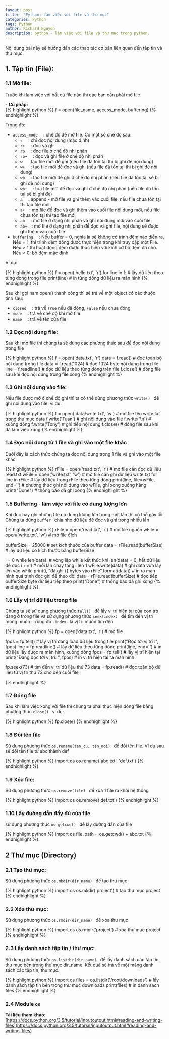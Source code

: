 ```yaml
---
layout: post
title:  "Python: Làm việc với file và thư mục"
categories: Python
tags: Python
author: Richard Nguyen
description: python - làm việc với file và thư mục trong python.
---
```


Nội dung bài này sẽ hướng dẫn các thao tác cơ bản liên quan đến tâp tin và thư mục

## 1. Tập tin (File):

### 1.1 Mở file: 

Trước khi làm việc với bất cứ file nào thì các bạn cần phải mở file

\- **Cú pháp:**  
{% highlight python %}
f = open(file_name, access_mode, buffering)
{% endhighlight %}

Trong đó:

* `access_mode  ` : chế độ để mở file. Có một số chế độ sau:
    * `r  ` : chỉ đọc nội dung (mặc định)
    * `r+  ` : đọc và ghi
    * `rb  ` : đọc file ở chế độ nhị phân
    * `rb+  ` : đọc và ghi file ở chế độ nhị phân
    * `w  ` : tạo file mới để ghi (nếu file đã tồn tại thì bị ghi đè nội dung)
    * `w+  ` : tạo file mới để đọc và ghi (nếu file đã tồn tại thì bị ghi đè nội dung)
    * `wb  ` : tạo file mới để ghi ở chế độ nhị phần (nếu file đã tồn tại sẽ bị ghi đè nôi dung)
    * `wb+  ` : tọa file mới để đọc và ghi ở chế độ nhị phân (nếu file đã tồn tại sẽ bị ghi đè)
    * `a  ` : append - mở file và ghi thêm vào cuối file, nếu file chưa tồn tại thì tạo file mới
    * `a+  `: mở file để đọc và ghi thêm vào cuối file nội dung mới, nếu file chưa tồn tại thì tạo file mới
    * `ab  ` : mở file ở dạng nhị phân và ghi nội dung mới vào cuối file
    * `ab+  `: mở file ở dạng nhị phân để đọc và ghi file, nội dung sẽ được ghi thêm vào cuối file
* `buffering  ` : Nếu buffer = 0, nghĩa là sẽ không có trình đệm nào diễn ra, Nếu = 1, thì trình đệm dòng được thực hiện trong khi truy cập một File. Nếu > 1 thì hoạt động đệm được thực hiện với kích cỡ bộ đệm đã cho. Nếu < 0: bộ đệm mặc định

Ví dụ:

{% highlight python %}
f = open('hello.txt', 'r')
for line in f: # lấy dữ liệu theo từng dòng trong file
    print(line) # in từng dòng dữ liệu ra màn hình
{% endhighlight %}

Sau khi gọi hàm open() thành công thì sẽ trả về một object có các thuộc tính sau:

* `closed  ` : trả về `True` nếu đã đóng, `False` nếu chưa đóng
* `mode  ` : trả về chế độ khi mở file
* `name  ` : trả về tên của file

### 1.2 Đọc nội dung file:

Sau khi mở file thì chúng ta sẽ dùng các phương thức sau để đọc nội dung trong file

{% highlight python %}
f = open('data.txt', 'r')
data = f.read() # đọc toàn bộ nội dung trong file
data = f.read(1024) # đọc 1024 byte nội dung trong file
line = f.readline() # đọc dữ liệu theo từng dòng trên file
f.close() # đóng file sau khi đọc nội dung trong file xong
{% endhighlight %}

### 1.3 Ghi nội dung vào file:

Nếu file được mở ở chế độ ghi thì ta có thể dùng phương thức ```write() ``` để ghi nội dung vào file. ví dụ:

{% highlight python %}
f = open('data/write.txt', 'w') # mở file tên write.txt trong thư mục data
f.write('Tuan') # ghi nội dung vào file
f.write('\n') # xuống dòng
f.write('Tony') # ghi tiếp nội dung
f.close() # đóng file sau khi đã làm việc xong
{% endhighlight %}

### 1.4 Đọc nội dung từ 1 file và ghi vào một file khác

Dưới đây là cách thức chúng ta đọc nội dung trong 1 file và ghi vào một file khác:

{% highlight python %}
rFile = open('read.txt', 'r') # mở file cần đọc dữ liệu read.txt
wFile = open('write.txt', 'w') # mở file cần ghi dữ liệu write.txt
for line in rFile: # lấy dữ liệu trong rFile theo từng dòng
    print(line, file=wFile, end='') # phương thức ghi nội dung vào wFile, ghi xong xuống hàng
print("Done") # thông báo đã ghi xong
{% endhighlight %}

### 1.5 Buffering - làm việc với file có dung lượng lớn

Khi đọc hay ghi những file có dung lượng lớn trong một lần thì có thể gây lỗi. Chúng ta dùng `buffer ` chia nhỏ dữ liệu để đọc và ghi trong nhiều lần  

{% highlight python %}
rFile = open('read.txt', 'r') # mở file nguồn
wFile = open('write.txt', 'w') # mở file đích

bufferSize = 25000 # set kích thước của buffer
data = rFile.read(bufferSize) # lấy dữ liệu có kích thước bằng bufferSize

i = 0
while len(data): # vòng lặp while kết thúc khi len(data) = 0, hết dữ liệu để đọc
    i += 1 # mỗi lần chạy tăng i lên 1
    wFile.write(data) # ghi data vừa lấy lên vào wFile
    print(i, "đã ghi {} bytes vào rFile".format(data)) # in ra màn hình quá trình đọc ghi để theo dõi
    data = rFile.read(bufferSize) # đọc tiếp bufferSize byte dữ liệu tiếp theo
print("Done") # thông báo đã ghi xong
{% endhighlight %}

### 1.6 Lấy vị trí dữ liệu trong file

Chúng ta sẽ sử dụng phương thức `tell() ` để lấy vị trí hiện tại của con trỏ đang ở trong file và sử dụng phương thức `seek(index) ` để tìm đến vị trí mong muốn. Trong đó `-index-` là vị trí muốn tìm đến

{% highlight python %}
fp = open('data.txt', 'r') # mở file

fpos = fp.tell() # lấy vị trí đang load dữ liệu trong file
print("Đọc tới vị trí :", fpos)
line = fp.readline() # lấy dữ liệu theo từng dòng
print(line, end='') # in dữ liệu lấy được ra màn hình, xuống dòng
fpos = fp.tell() # lấy vị trí hiện tại
print("Đang đọc tới vị trí: ", fpos) # in vị trí hiện tại ra màn hình

fp.seek(73) # tìm đến vị trí dữ liệu thứ 73
data = fp.read() # đọc toàn bộ dữ liệu từ vị trí thứ 73 cho đến cuối file

{% endhighlight %}

### 1.7 Đóng file

Sau khi làm việc xong với file thì chúng ta phải thực hiện đóng file bằng phương thức `close() `
ví dụ:

{% highlight python %}
fp.close()
{% endhighlight %}

### 1.8 Đổi tên file

Sử dụng phương thức `os.rename(ten_cu, ten_moi) ` để đổi tên file. Ví dụ sau sẽ đổi tên file từ abc thành def

{% highlight python %}
import os
os.rename('abc.txt', 'def.txt')
{% endhighlight %}

### 1.9 Xóa file:

Sử dụng phương thức `os.remove(file) ` để xóa 1 file ra khỏi hệ thống

{% highlight python %}
import os
os.remove('def.txt')
{% endhighlight %}

### 1.10 Lấy đường dẫn đầy đủ của file

sử dụng phương thức `os.getcwd() ` để lấy đường dẫn của file

{% highlight python %}
import os
file_path = os.getcwd() + abc.txt
{% endhighlight %}

## 2 Thư mục (Directory)

### 2.1 Tạo thư mục:

Sử dụng phương thức `os.mkdir(dir_name) ` để tạo thư mục

{% highlight python %}
import os
os.mkdir('project') # tạo thư mục project
{% endhighlight %}

### 2.2 Xóa thư mục:

Sử dụng phương thức `os.rmdir(dir_name) ` để xóa thư mục

{% highlight python %}
import os
os.rmdir('project') # xóa thư mục project
{% endhighlight %}

### 2.3 Lấy danh sách tập tin / thư mục:
Sử dụng phương thức `os.listdir(dir_name) ` để lấy danh sách các tập tin, thư mục bên trong thư mục dir_name. Kết quả sẽ trả về một mảng danh sách các tập tin, thư mục.

{% highlight python %}
import os
files = os.listdir('/root/downloads') # lấy danh sách tập tin bên trong thư mục downloads
print(files) # in danh sách files
{% endhighlight %}

### 2.4 Module `os `



**Tài liệu tham khảo**: [https://docs.python.org/3.5/tutorial/inputoutput.html#reading-and-writing-files](https://docs.python.org/3.5/tutorial/inputoutput.html#reading-and-writing-files) 